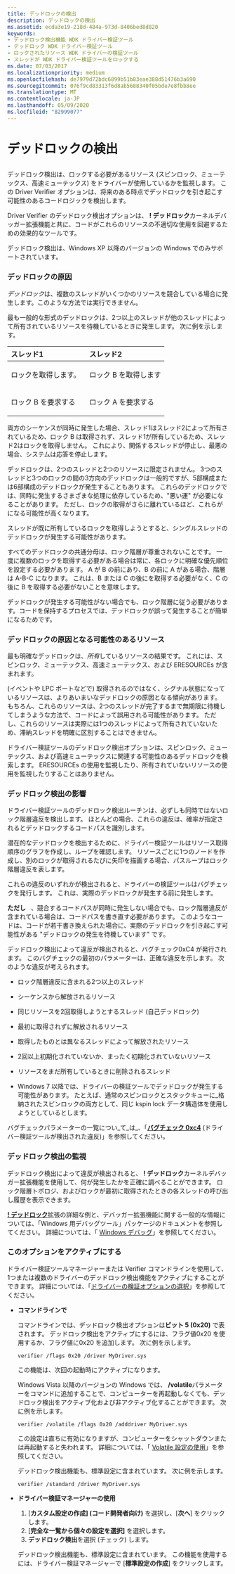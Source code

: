 ```yaml
---
title: デッドロックの検出
description: デッドロックの検出
ms.assetid: ecda3e19-218d-484a-973d-8406bed8d820
keywords:
- デッドロック検出機能 WDK ドライバー検証ツール
- デッドロック WDK ドライバー検証ツール
- ロックされたリソース WDK ドライバーの検証ツール
- スレッドが WDK ドライバー検証ツールをロックする
ms.date: 07/03/2017
ms.localizationpriority: medium
ms.openlocfilehash: de7979d72bdc6899b51b83eae388d51476b3a690
ms.sourcegitcommit: 076f9cd83313f6d8ab5688340f05bde7e8fbb8ee
ms.translationtype: MT
ms.contentlocale: ja-JP
ms.lasthandoff: 05/09/2020
ms.locfileid: "82999077"
---
```

# <a name="deadlock-detection"></a>デッドロックの検出


## <span id="ddk_deadlock_detection_tools"></span><span id="DDK_DEADLOCK_DETECTION_TOOLS"></span>


デッドロック検出は、ロックする必要があるリソース (スピンロック、ミューテックス、高速ミューテックス) をドライバーが使用しているかを監視します。 この Driver Verifier オプションは、将来のある時点でデッドロックを引き起こす可能性のあるコードロジックを検出します。

Driver Verifier のデッドロック検出オプションは、 **! デッドロック**カーネルデバッガー拡張機能と共に、コードがこれらのリソースの不適切な使用を回避するための効果的なツールです。

デッドロック検出は、Windows XP 以降のバージョンの Windows でのみサポートされています。


### <a name="span-idcauses_of_deadlocksspanspan-idcauses_of_deadlocksspancauses-of-deadlocks"></a><span id="causes_of_deadlocks"></span><span id="CAUSES_OF_DEADLOCKS"></span>デッドロックの原因

*デッドロック*は、複数のスレッドがいくつかのリソースを競合している場合に発生します。このような方法では実行できません。

最も一般的な形式のデッドロックは、2つ以上のスレッドが他のスレッドによって所有されているリソースを待機しているときに発生します。 次に例を示します。

<table>
<colgroup>
<col width="50%" />
<col width="50%" />
</colgroup>
<thead>
<tr class="header">
<th align="left">スレッド1</th>
<th align="left">スレッド2</th>
</tr>
</thead>
<tbody>
<tr class="odd">
<td align="left"><p>ロックを取得します。</p></td>
<td align="left"><p>ロック B を取得します</p></td>
</tr>
<tr class="even">
<td align="left"><p>ロック B を要求する</p></td>
<td align="left"><p>ロック A を要求する</p></td>
</tr>
</tbody>
</table>

 

両方のシーケンスが同時に発生した場合、スレッド1はスレッド2によって所有されているため、ロック B は取得されず、スレッド1が所有しているため、スレッド2はロックを取得しません。 これにより、関係するスレッドが停止し、最悪の場合、システムは応答を停止します。

デッドロックは、2つのスレッドと2つのリソースに限定されません。 3つのスレッドと3つのロックの間の3方向のデッドロックは一般的ですが、5部構成または6部構成のデッドロックが発生することもあります。 これらのデッドロックでは、同時に発生するさまざまな処理に依存しているため、"悪い運" が必要になることがあります。 ただし、ロックの取得がさらに離れているほど、これらがになる可能性が高くなります。

スレッドが既に所有しているロックを取得しようとすると、シングルスレッドのデッドロックが発生する可能性があります。

すべてのデッドロックの共通分母は、ロック階層が尊重されないことです。 一度に複数のロックを取得する必要がある場合は常に、各ロックに明確な優先順位を設定する必要があります。 A が B の前にあり、B の前に A がある場合、階層は A-B-C になります。 これは、B または C の後にを取得する必要がなく、C の後に B を取得する必要がないことを意味します。

デッドロックが発生する可能性がない場合でも、ロック階層に従う必要があります。コードを保持するプロセスでは、デッドロックが誤って発生することが簡単になるためです。

### <a name="span-idresources_that_can_cause_deadlocksspanspan-idresources_that_can_cause_deadlocksspanresources-that-can-cause-deadlocks"></a><span id="resources_that_can_cause_deadlocks"></span><span id="RESOURCES_THAT_CAN_CAUSE_DEADLOCKS"></span>デッドロックの原因となる可能性のあるリソース

最も明確なデッドロックは、*所有*しているリソースの結果です。 これには、スピンロック、ミューテックス、高速ミューテックス、および ERESOURCEs が含まれます。

(イベントや LPC ポートなどで) 取得されるのではなく、シグナル状態になっているリソースは、よりあいまいなデッドロックの原因となる傾向があります。 もちろん、これらのリソースは、2つのスレッドが完了するまで無期限に待機してしまうような方法で、コードによって誤用される可能性があります。 ただし、これらのリソースは実際には1つのスレッドによって所有されていないため、滞納スレッドを明確に区別することはできません。

ドライバー検証ツールのデッドロック検出オプションは、スピンロック、ミューテックス、および高速ミューテックスに関連する可能性のあるデッドロックを検索します。 ERESOURCEs の使用を監視したり、所有されていないリソースの使用を監視したりすることはありません。

### <a name="span-ideffects_of_deadlock_detectionspanspan-ideffects_of_deadlock_detectionspaneffects-of-deadlock-detection"></a><span id="effects_of_deadlock_detection"></span><span id="EFFECTS_OF_DEADLOCK_DETECTION"></span>デッドロック検出の影響

ドライバー検証ツールのデッドロック検出ルーチンは、必ずしも同時ではないロック階層違反を検出します。 ほとんどの場合、これらの違反は、確率が指定されるとデッドロックするコードパスを識別します。

潜在的なデッドロックを検出するために、ドライバー検証ツールはリソース取得順序のグラフを作成し、ループを確認します。 リソースごとに1つのノードを作成し、別のロックが取得されるたびに矢印を描画する場合、パスループはロック階層違反を表します。

これらの違反のいずれかが検出されると、ドライバーの検証ツールはバグチェックを発行します。 これは、実際のデッドロックが発生する前に発生します。

**ただし**   、競合するコードパスが同時に発生しない場合でも、ロック階層違反が含まれている場合は、コードパスを書き直す必要があります。 このようなコードは、コードが若干書き換えられた場合に、実際のデッドロックを引き起こす可能性がある "デッドロックの発生を待機しています" です。

 

デッドロック検出によって違反が検出されると、バグチェック0xC4 が発行されます。 このバグチェックの最初のパラメーターは、正確な違反を示します。 次のような違反が考えられます。

-   ロック階層違反に含まれる2つ以上のスレッド

-   シーケンスから解放されるリソース

-   同じリソースを2回取得しようとするスレッド (自己デッドロック)

-   最初に取得されずに解放されるリソース

-   取得したものとは異なるスレッドによって解放されたリソース

-   2回以上初期化されていないか、まったく初期化されていないリソース

-   リソースをまだ所有しているときに削除されるスレッド

-   Windows 7 以降では、ドライバーの検証ツールでデッドロックが発生する可能性があります。 たとえば、通常のスピンロックとスタックキューに\_格納されたスピンロックの両方として、同じ kspin lock データ構造体を使用しようとしているとします。


バグチェックパラメーターの一覧につい\_て\_は\_、「[**バグチェック 0xc4**](https://docs.microsoft.com/windows-hardware/drivers/debugger/bug-check-0xc4--driver-verifier-detected-violation) (ドライバー検証ツールが検出された違反)」を参照してください。

### <a name="span-idmonitoring_deadlock_detectionspanspan-idmonitoring_deadlock_detectionspanmonitoring-deadlock-detection"></a><span id="monitoring_deadlock_detection"></span><span id="MONITORING_DEADLOCK_DETECTION"></span>デッドロック検出の監視

デッドロック検出によって違反が検出されると、 **! デッドロック**カーネルデバッガー拡張機能を使用して、何が発生したかを正確に調べることができます。 ロック階層トポロジ、およびロックが最初に取得されたときの各スレッドの呼び出し履歴を表示できます。

[**! デッドロック**](https://docs.microsoft.com/windows-hardware/drivers/debugger/-deadlock)拡張の詳細な例と、デバッガー拡張機能に関する一般的な情報については、「Windows 用デバッグツール」パッケージのドキュメントを参照してください。 詳細については、「 [Windows デバッグ](https://docs.microsoft.com/windows-hardware/drivers/debugger/index)」を参照してください。

### <a name="span-idactivating_this_optionspanspan-idactivating_this_optionspanactivating-this-option"></a><span id="activating_this_option"></span><span id="ACTIVATING_THIS_OPTION"></span>このオプションをアクティブにする

ドライバー検証ツールマネージャーまたは Verifier コマンドラインを使用して、1つまたは複数のドライバーのデッドロック検出機能をアクティブにすることができます。 詳細については、「[ドライバーの検証オプションの選択](selecting-driver-verifier-options.md)」を参照してください。

-   **コマンドラインで**

    コマンドラインでは、デッドロック検出オプションは**ビット 5 (0x20)** で表されます。 デッドロック検出をアクティブにするには、フラグ値0x20 を使用するか、フラグ値に0x20 を追加します。 次に例を示します。

    ```
    verifier /flags 0x20 /driver MyDriver.sys
    ```

    この機能は、次回の起動時にアクティブになります。

    Windows Vista 以降のバージョンの Windows では、 **/volatile**パラメーターをコマンドに追加することで、コンピューターを再起動しなくても、デッドロック検出をアクティブ化および非アクティブ化することができます。 次に例を示します。

    ```
    verifier /volatile /flags 0x20 /adddriver MyDriver.sys
    ```

    この設定は直ちに有効になりますが、コンピューターをシャットダウンまたは再起動すると失われます。 詳細については、「 [Volatile 設定の使用](using-volatile-settings.md)」を参照してください。

    デッドロック検出機能も、標準設定に含まれています。 次に例を示します。

    ```
    verifier /standard /driver MyDriver.sys
    ```

-   **ドライバー検証マネージャーの使用**

    1.  [**カスタム設定の作成] (コード開発者向け)** を選択し、[**次へ**] をクリックします。
    2.  [**完全な一覧から個々の設定を選択]** を選択します。
    3.  **デッドロック検出**を選択 (チェック) します。

    デッドロック検出機能も、標準設定に含まれています。 この機能を使用するには、ドライバー検証マネージャーで [**標準設定の作成**] をクリックします。

 

 






